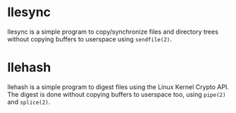 # llesync
llesync is a simple program to copy/synchronize files and directory trees
without copying buffers to userspace using `sendfile(2)`.

# llehash
llehash is a simple program to digest files using the Linux Kernel Crypto API.
The digest is done without copying buffers to userspace too, using `pipe(2)`
and `splice(2)`.
